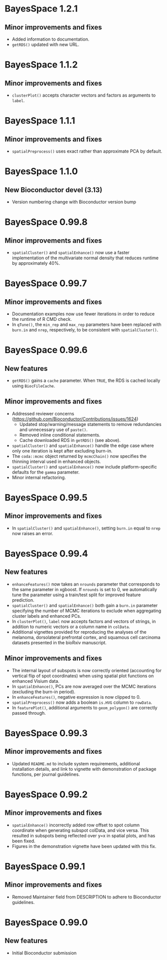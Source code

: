 # BayesSpace 1.2.1

## Minor improvements and fixes

- Added information to documentation.
- `getRDS()` updated with new URL.

# BayesSpace 1.1.2

## Minor improvements and fixes

- `clusterPlot()` accepts character vectors and factors as arguments to `label`.

# BayesSpace 1.1.1

## Minor improvements and fixes

- `spatialPreprocess()` uses exact rather than approximate PCA by default.

# BayesSpace 1.1.0

## New Bioconductor devel (3.13)

- Version numbering change with Bioconductor version bump

# BayesSpace 0.99.8

## Minor improvements and fixes

- `spatialCluster()` and `spatialEnhance()` now use a faster implementation of
  the multivariate normal density that reduces runtime by approximately 40%.

# BayesSpace 0.99.7

## Minor improvements and fixes

- Documentation examples now use fewer iterations in order to reduce the
  runtime of R CMD check.
- In `qTune()`, the `min_rep` and `max_rep` parameters have been replaced with
  `burn.in` and `nrep`, respectively, to be consistent with `spatialCluster()`.

# BayesSpace 0.99.6

## New features

- `getRDS()` gains a `cache` parameter. When `TRUE`, the RDS is cached locally
  using `BiocFileCache`.

## Minor improvements and fixes

- Addressed reviewer concerns (https://github.com/Bioconductor/Contributions/issues/1624)
    * Updated stop/warning/message statements to remove redundancies and
      unnecessary use of `paste()`.
    * Removed inline conditional statements.
    * Cache downloaded RDS in `getRDS()` (see above).
- `spatialCluster()` and `spatialEnhance()` handle the edge case where only one
  iteration is kept after excluding burn-in.
- The `coda::mcmc` object returned by `mcmcChain()` now specifies the thinning
  interval used in enhanced objects.
- `spatialCluster()` and `spatialEnhance()` now include platform-specific
  defaults for the `gamma` parameter.
- Minor internal refactoring.

# BayesSpace 0.99.5

## Minor improvements and fixes

- In `spatialCluster()` and `spatialEnhance()`, setting `burn.in` equal to
  `nrep` now raises an error.

# BayesSpace 0.99.4

## New features

- `enhanceFeatures()` now takes an `nrounds` parameter that corresponds to the
  same parameter in xgboost. If `nrounds` is set to 0, we automatically tune
  the parameter using a train/test split for improved feature prediction.
- `spatialCluster()` and `spatialEnhance()` both gain a `burn.in` parameter
  specifying the number of MCMC iterations to exclude when aggregating cluster
  labels and enhanced PCs.
- In `clusterPlot()`, `label` now accepts factors and vectors of strings, in
  addition to numeric vectors or a column name in `colData`.
- Additional vignettes provided for reproducing the analyses of the melanoma,
  dorsolateral prefrontal cortex, and squamous cell carcinoma datasets presented
  in the bioRxiv manuscript.

## Minor improvements and fixes

- The internal layout of subspots is now correctly oriented (accounting for
  vertical flip of spot coordinates) when using spatial plot functions on
  enhanced Visium data.
- In `spatialEnhance()`, PCs are now averaged over the MCMC iterations
  (excluding the burn-in period).
- In `enhanceFeatures()`, negative expression is now clipped to 0.
- `spatialPreprocess()` now adds a boolean `is.HVG` column to `rowData`.
- In `featurePlot()`, additional arguments to `geom_polygon()` are correctly
  passed through.

# BayesSpace 0.99.3

## Minor improvements and fixes

- Updated `README.md` to include system requirements, additional installation
  details, and link to vignette with demonstration of package functions, per
  journal guidelines.

# BayesSpace 0.99.2

## Minor improvements and fixes

- `spatialEnhance()` incorrectly added row offset to spot column coordinate
  when generating subspot colData, and vice versa. This resulted in subspots
  being reflected over y=x in spatial plots, and has been fixed.
- Figures in the demonstration vignette have been updated with this fix.

# BayesSpace 0.99.1

## Minor improvements and fixes

- Removed Maintainer field from DESCRIPTION to adhere to Bioconductor
  guidelines.

# BayesSpace 0.99.0

## New features

- Initial Bioconductor submission
